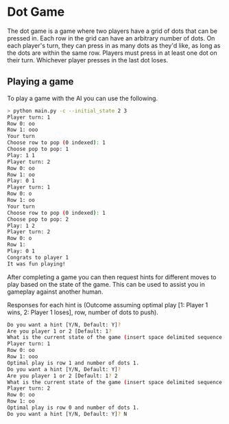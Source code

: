 # Dot Game
The dot game is a game where two players have a grid of dots that can be pressed in. Each
row in the grid can have an arbitrary number of dots. On each player's turn, they can 
press in as many dots as they'd like, as long as the dots are within the same row. Players must press in at least
one dot on their turn. Whichever player presses in the last dot loses.

## Playing a game
To play a game with the AI you can use the following.

```bash
> python main.py -c --initial_state 2 3
Player turn: 1
Row 0: oo
Row 1: ooo
Your turn
Choose row to pop (0 indexed): 1
Choose pop to pop: 1
Play: 1 1
Player turn: 2
Row 0: oo
Row 1: oo
Play: 0 1
Player turn: 1
Row 0: o
Row 1: oo
Your turn
Choose row to pop (0 indexed): 1
Choose pop to pop: 2
Play: 1 2
Player turn: 2
Row 0: o
Row 1:
Play: 0 1
Congrats to player 1
It was fun playing!
```

After completing a game you can then request hints for different moves to play based on the state of the game. This can be used to assist you in gameplay against another human.

Responses for each hint is (Outcome assuming optimal play [1: Player 1 wins, 2: Player 1 loses], row, number of dots to push).

```bash
Do you want a hint [Y/N, Default: Y]?
Are you player 1 or 2 [Default: 1?
What is the current state of the game (insert space delimited sequence e.g. '2 2 1')? 2 3
Player turn: 1
Row 0: oo
Row 1: ooo
Optimal play is row 1 and number of dots 1.
Do you want a hint [Y/N, Default: Y]?
Are you player 1 or 2 [Default: 1? 2
What is the current state of the game (insert space delimited sequence e.g. '2 2 1')? 2 2
Player turn: 2
Row 0: oo
Row 1: oo
Optimal play is row 0 and number of dots 1.
Do you want a hint [Y/N, Default: Y]? N
```